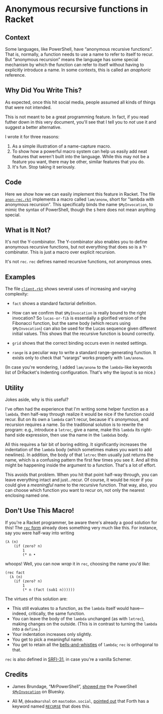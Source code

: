 # Anonymous recursive functions in Racket

## Context

Some languages, like PowerShell, have “anonymous recursive
functions”. That is, normally, a function needs to use a name to refer
to itself to recur. But “anonymous recursion” means the language has
some special mechanism by which the function can refer to itself
without having to explicitly introduce a name. In some contexts, this
is called an *anaphoric* reference.

## Why Did You Write This?

As expected, once this hit social media, people assumed all kinds of
things that were not intended.

This is not meant to be a great programming feature. In fact, if you
read futher down in this very document, you'll see that I tell you to
*not* use it and suggest a better alternative.

I wrote it for three reasons:

1. As a simple illustration of a name-capture macro.
2. To show how a powerful macro system can help us easily add neat 
   features that weren't built into the language. While this may not 
   be a feature you want, there may be other, similar features that you do.
3. It's fun. Stop taking it seriously.

## Code

Here we show how we can easily implement this feature in Racket. The
file [`anon-rec.rkt`](./anon-rec.rkt) implements a macro called
`lam/anon♻️`, short for "lambda with anonymous recursion".
This specifically binds the name `$MyInvocation`, to mimic the syntax
of PowerShell, though the `$` here does not mean anything special.

## What is It Not?

It's not the Y-combinator. The Y-combinator also enables you to define
anonymous recursive functions, but not everything that does so is a
Y-combinator. This is just a macro over explicit recursion.

It's not `rec`. `rec` defines named recursive functions, not
anonymous ones.

## Examples

The file [`client.rkt`](./client.rkt) shows several uses of increasing
and varying complexity:

* `fact` shows a standard factorial definition.

* How can we confirm that `$MyInvocation` is really bound to the right
  invocation? So `lucas-or-fib` is essentially a glorified version of
  the Fibonacci function, but the same body (which recurs using
  `$MyInvocation`) can also be used for the Lucas sequence given
  different initial values. This shows that the recursive function is
  bound correctly.
  
* `grid` shows that the correct binding occurs even in nested
  settings.
  
* `range` is a peculiar way to write a standard range-generating
  function. It exists only to check that “varargs” works properly with
  `lam/anon♻️`.

(In case you're wondering, I added `lam/anon♻️` to the `lambda`-like keywords
list of DrRacket's Indenting configuration. That's why the layout is so nice.)

## Utility

Jokes aside, why is this useful?

I've often had the experience that I'm writing
some helper function as a `lambda`, then half-way through realize it would be
nice if the function could recur. But on its own a `lambda` can't recur, because
it's *anonymous*, and recursion requires a name. So the traditional solution is
to rewrite the program: e.g., introduce a `letrec`, give a name, make this `lambda`
its right-hand side expression, then use tha name in the `lambda`s body.

All this
requires a fair bit of boring editing. It significantly increases the indentation
of the `lambda` body (which sometimes makes you want to add newlines). In addition,
the body of that `letrec` then usually just returns the name, which is a confusing
pattern the first few times you see it. And all this might be happening inside
the argument to a function. That's a lot of effort.

This avoids that problem. When you hit that point half-way through, you can leave
everything intact and just…recur. Of course, it would be nicer if you could give a
*meaningful* name to the recursive function. That way, also, you can choose which
function you want to recur on, not only the nearest enclosing named one.

## Don't Use This Macro!

If you're a Racket programmer, be aware there's already a good solution for this!
The 
[`rec` form](https://docs.racket-lang.org/mzlib/mzlib_etc.html#%28form._%28%28lib._mzlib%2Fetc..rkt%29._rec%29%29)
already does something very much like this. For instance, say you were half-way into
writing
```
(λ (n)
    (if (zero? n)
        1
        (* n •
```
whoops! Well, you can now *wrap* it in `rec`, choosing the name you'd like:
```
(rec fact
  (λ (n)
    (if (zero? n)
        1
        (* n (fact (sub1 n))))))
```
The virtues of this solution are:

- This still evaluates to a function, as the `lambda` itself would have—indeed, critically, the same function.
- You can leave the body of the `lambda` unchanged (as with `letrec`), making changes on the outside.
  (This is in contrast to turning the `lambda` into a `define`.)
- Your indentation increases only slightly.
- You get to pick a meaningful name.
- You get to retain all the [bells-and-whistles](https://docs.racket-lang.org/reference/lambda.html#%28form._%28%28lib._racket%2Fprivate%2Fbase..rkt%29._lambda%29%29) of `lambda`; `rec` is orthogonal to that.

`rec` is also defined in [SRFI-31](https://srfi.schemers.org/srfi-31/srfi-31.html), in case
you're a vanilla Schemer.

## Credits

* James Brundage, “MrPowerShell”,
  [showed me](https://bsky.app/profile/mrpowershell.com/post/3lxx3yk4l5k2t)
  the PowerShell
  [`$MyInvocation`](https://learn.microsoft.com/en-us/powershell/module/microsoft.powershell.core/about/about_automatic_variables?view=powershell-7.5#myinvocation)
  on Bluesky.
  
* Ali M, `@deadmarshal` on `mastodon.social`,
  [pointed out](https://mastodon.social/@deadmarshal/115144121899754304)
  that Forth has a keyword named
  [`RECURSE`](https://forth-standard.org/standard/core/RECURSE)
  that does this.
